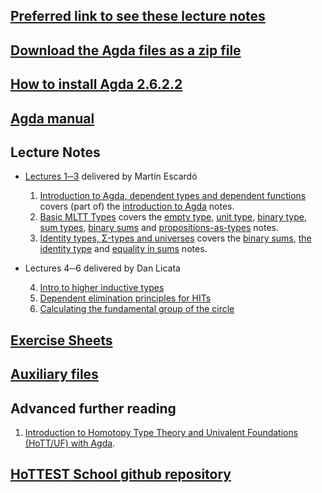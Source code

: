 ## [Preferred link to see these lecture notes](https://martinescardo.github.io/HoTTEST-Summer-School/)

## [Download the Agda files as a zip file](https://github.com/martinescardo/HoTTEST-Summer-School/archive/refs/heads/main.zip)

## [How to install Agda 2.6.2.2](./Agda-installation.md)

## [Agda manual](https://agda.readthedocs.io/en/latest/)

## Lecture Notes
   - [Lectures 1─3](./Lecture-Notes/README.md) delivered by Martín Escardó
     1. [Introduction to Agda, dependent types and dependent
          functions](./Lecture-Log/lecture1.lagda.md) covers
	(part of) the [introduction to
	Agda](./Lecture-Notes/files/introduction.lagda.md) notes.
     1. [Basic MLTT Types](./Lecture-Log/lecture2.lagda.md) covers the
	[empty type](./Lecture-Notes/files/empty-type.lagda.md),
	[unit type](./Lecture-Notes/files/unit-type.lagda.md),
	[binary type](./Lecture-Notes/files/binary-type.lagda.md),
	[sum types](./Lecture-Notes/files/sums.lagda.md),
	[binary sums](./Lecture-Notes/files/binary-sums.lagda.md) and
        [propositions-as-types](./Lecture-Notes/files/curry-howard.lagda.md) notes.
     1. [Identity types, Σ-types and universes](./Lecture-Log/lecture3.lagda.md)
     	covers the
	[binary sums](./Lecture-Notes/files/binary-sums.lagda.md),
        [the identity type](./Lecture-Notes/files/identity-type.lagda.md) and
	[equality in sums](./Lecture-Notes/files/sums-equality.lagda.md) notes.
   - Lectures 4─6 delivered by Dan Licata

     4. [Intro to higher inductive types](./HITs/Lecture4-notes.lagda.md)
     4. [Dependent elimination principles for HITs](./HITs/Lecture5-notes.lagda.md)
     4. [Calculating the fundamental group of the circle](./HITs/Lecture6-notes.lagda.md)

## [Exercise Sheets](Exercises/README.md)

## [Auxiliary files](Auxiliary/README.md)

## Advanced further reading

 1. [Introduction to Homotopy Type Theory and Univalent Foundations (HoTT/UF) with Agda](https://www.cs.bham.ac.uk/~mhe/HoTT-UF-in-Agda-Lecture-Notes/HoTT-UF-Agda.html#contents).

## [HoTTEST School github repository](https://github.com/martinescardo/HoTTEST-Summer-School)
